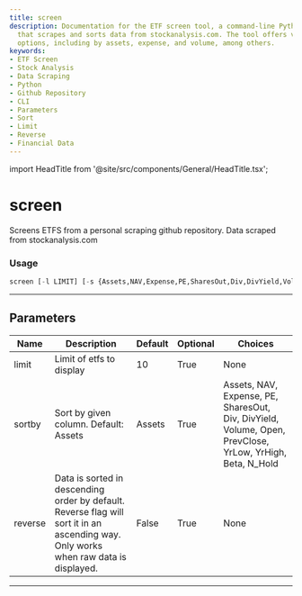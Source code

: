 ```yaml
---
title: screen
description: Documentation for the ETF screen tool, a command-line Python application
  that scrapes and sorts data from stockanalysis.com. The tool offers various sorting
  options, including by assets, expense, and volume, among others.
keywords:
- ETF Screen
- Stock Analysis
- Data Scraping
- Python
- Github Repository
- CLI
- Parameters
- Sort
- Limit
- Reverse
- Financial Data
---
```


import HeadTitle from '@site/src/components/General/HeadTitle.tsx';

<HeadTitle title="screen - Screener - Etf - Reference | OpenBB Terminal Docs" />

# screen

Screens ETFS from a personal scraping github repository. Data scraped from stockanalysis.com

### Usage

```python
screen [-l LIMIT] [-s {Assets,NAV,Expense,PE,SharesOut,Div,DivYield,Volume,Open,PrevClose,YrLow,YrHigh,Beta,N_Hold}] [-r]
```

---

## Parameters

| Name | Description | Default | Optional | Choices |
| ---- | ----------- | ------- | -------- | ------- |
| limit | Limit of etfs to display | 10 | True | None |
| sortby | Sort by given column. Default: Assets | Assets | True | Assets, NAV, Expense, PE, SharesOut, Div, DivYield, Volume, Open, PrevClose, YrLow, YrHigh, Beta, N_Hold |
| reverse | Data is sorted in descending order by default. Reverse flag will sort it in an ascending way. Only works when raw data is displayed. | False | True | None |

---
